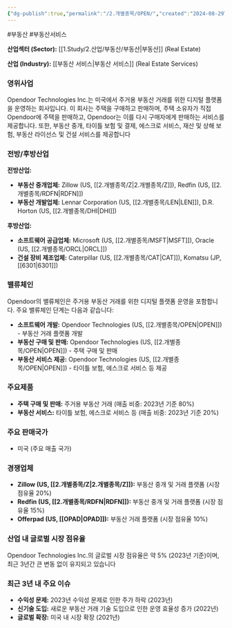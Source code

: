 ```yaml
---
{"dg-publish":true,"permalink":"/2.개별종목/OPEN/","created":"2024-08-29T20:54:59.366+09:00","updated":"2025-06-03T20:06:00.540+09:00"}
---
```


#부동산 #부동산서비스 


**산업섹터 (Sector):** [[1.Study/2.산업/부동산/부동산\|부동산]] (Real Estate)  

**산업 (Industry):** [[부동산 서비스\|부동산 서비스]] (Real Estate Services)

### 영위사업

Opendoor Technologies Inc.는 미국에서 주거용 부동산 거래를 위한 디지털 플랫폼을 운영하는 회사입니다. 이 회사는 주택을 구매하고 판매하며, 주택 소유자가 직접 Opendoor에 주택을 판매하고, Opendoor는 이를 다시 구매자에게 판매하는 서비스를 제공합니다. 또한, 부동산 중개, 타이틀 보험 및 결제, 에스크로 서비스, 재산 및 상해 보험, 부동산 라이선스 및 건설 서비스를 제공합니다

### 전방/후방산업

**전방산업:**

- **부동산 중개업체:** Zillow (US, [[2.개별종목/Z\|2.개별종목/Z]]), Redfin (US, [[2.개별종목/RDFN\|RDFN]])
- **부동산 개발업체:** Lennar Corporation (US, [[2.개별종목/LEN\|LEN]]), D.R. Horton (US, [[2.개별종목/DHI\|DHI]])

**후방산업:**

- **소프트웨어 공급업체:** Microsoft (US, [[2.개별종목/MSFT\|MSFT]]), Oracle (US, [[2.개별종목/ORCL\|ORCL]])
- **건설 장비 제조업체:** Caterpillar (US, [[2.개별종목/CAT\|CAT]]), Komatsu (JP, [[6301\|6301]])

### 밸류체인

Opendoor의 밸류체인은 주거용 부동산 거래를 위한 디지털 플랫폼 운영을 포함합니다. 주요 밸류체인 단계는 다음과 같습니다:

- **소프트웨어 개발:** Opendoor Technologies (US, [[2.개별종목/OPEN\|OPEN]]) - 부동산 거래 플랫폼 개발
- **부동산 구매 및 판매:** Opendoor Technologies (US, [[2.개별종목/OPEN\|OPEN]]) - 주택 구매 및 판매
- **부동산 서비스 제공:** Opendoor Technologies (US, [[2.개별종목/OPEN\|OPEN]]) - 타이틀 보험, 에스크로 서비스 등 제공

### 주요제품

- **주택 구매 및 판매:** 주거용 부동산 거래 (매출 비중: 2023년 기준 80%)
- **부동산 서비스:** 타이틀 보험, 에스크로 서비스 등 (매출 비중: 2023년 기준 20%)

### 주요 판매국가

- 미국 (주요 매출 국가)

### 경쟁업체

- **Zillow (US, [[2.개별종목/Z\|2.개별종목/Z]]):** 부동산 중개 및 거래 플랫폼 (시장 점유율 20%)
- **Redfin (US, [[2.개별종목/RDFN\|RDFN]]):** 부동산 중개 및 거래 플랫폼 (시장 점유율 15%)
- **Offerpad (US, [[OPAD\|OPAD]]):** 부동산 거래 플랫폼 (시장 점유율 10%)

### 산업 내 글로벌 시장 점유율

Opendoor Technologies Inc.의 글로벌 시장 점유율은 약 5% (2023년 기준)이며, 최근 3년간 큰 변동 없이 유지되고 있습니다

### 최근 3년 내 주요 이슈

- **수익성 문제:** 2023년 수익성 문제로 인한 주가 하락 (2023년)
- **신기술 도입:** 새로운 부동산 거래 기술 도입으로 인한 운영 효율성 증가 (2022년)
- **글로벌 확장:** 미국 내 시장 확장 (2021년)